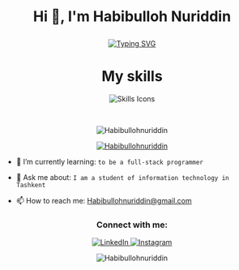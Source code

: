 # <p align="center">Hi 👋, I'm Habibulloh Nuriddin</p>

<p align="center"><a href="https://git.io/typing-svg"><img src="https://readme-typing-svg.demolab.com?font=Fira+Code&size=32&pause=1000&color=28F0FF&width=580&lines=I'm+software+engineer+%F0%9F%91%A8%F0%9F%8F%BB%E2%80%8D%F0%9F%92%BB" alt="Typing SVG" /></a></p>

<h1 align="center">My skills</h1>

<p align="center">
 <img src="https://skills.thijs.gg/icons?i=html,css,sass,bootstrap,tailwind,js,react,redux,nodejs,mongodb,postman,figma" alt="Skills Icons">
</p>


 <br>

<p align="center"> <img src="https://komarev.com/ghpvc/?username=Habibullohnuriddin&label=Profile%20views&color=0e75b6&style=flat" alt="Habibullohnuriddin" /> </p>

<p align="center"> <a href="https://github.com/ryo-ma/github-profile-trophy"><img src="https://github-profile-trophy.vercel.app/?username=Habibullohnuriddin" alt="Habibullohnuriddin" /></a></p>

- 🌱 I’m currently learning: `to be a full-stack programmer`

- 💬 Ask me about: `I am a student of information technology in Tashkent`

- 📫 How to reach me: Habibullohnuriddin@gmail.com

<h3 align="center">Connect with me:</h3>

<p align="center">
  <a target="_blank" href="https://www.linkedin.com/in/habibulloh">
    <img src="https://skillicons.dev/icons?i=linkedin" alt="LinkedIn">
  </a>

  <a target="_blank" href="https://www.instagram.com/habibullohnuriddin">
    <img src="https://skillicons.dev/icons?i=instagram" alt="Instagram">
  </a>
</p>


<p align="center"><img  src="https://github-readme-stats.vercel.app/api/top-langs?username=Habibullohnuriddin&show_icons=true&locale=en&layout=compact" alt="Habibullohnuriddin" /></p>

<!-- <p align="center">
<a href="https://www.linkedin.com/in/habibulloh/" target="blank"><img align="center" src="https://raw.githubusercontent.com/rahuldkjain/github-profile-readme-generator/master/src/images/icons/Social/linked-in-alt.svg" alt="habibulloh-nuriddinov-045408202" height="30" width="40" /></a>
<a href="https://instagram.com/habibullohnuriddin" target="blank"><img align="center" src="https://raw.githubusercontent.com/rahuldkjain/github-profile-readme-generator/master/src/images/icons/Social/instagram.svg" alt="insta_meo1" height="30" width="40" /></a>
</p> -->

<!--
<h3 align="center">Languages and Tools:</h3>
<p align="center"> <a href="https://getbootstrap.com" target="_blank" rel="noreferrer"> <img src="https://raw.githubusercontent.com/devicons/devicon/master/icons/bootstrap/bootstrap-plain-wordmark.svg" alt="bootstrap" width="40" height="40"/> </a> <a href="https://www.w3schools.com/css/" target="_blank" rel="noreferrer"> <img src="https://raw.githubusercontent.com/devicons/devicon/master/icons/css3/css3-original-wordmark.svg" alt="css3" width="40" height="40"/> </a> <a href="https://www.w3.org/html/" target="_blank" rel="noreferrer"> <img src="https://raw.githubusercontent.com/devicons/devicon/master/icons/html5/html5-original-wordmark.svg" alt="html5" width="40" height="40"/> </a> <a href="https://developer.mozilla.org/en-US/docs/Web/JavaScript" target="_blank" rel="noreferrer"> <img src="https://raw.githubusercontent.com/devicons/devicon/master/icons/javascript/javascript-original.svg" alt="javascript" width="40" height="40"/> </a> <a href="https://reactjs.org/" target="_blank" rel="noreferrer"> <img src="https://raw.githubusercontent.com/devicons/devicon/master/icons/react/react-original-wordmark.svg" alt="react" width="40" height="40"/> </a> <a href="https://redux.js.org" target="_blank" rel="noreferrer"> <img src="https://raw.githubusercontent.com/devicons/devicon/master/icons/redux/redux-original.svg" alt="redux" width="40" height="40"/> </a> <a href="https://sass-lang.com" target="_blank" rel="noreferrer"> <img src="https://raw.githubusercontent.com/devicons/devicon/master/icons/sass/sass-original.svg" alt="sass" width="40" height="40"/> </a> </p>
-->

<!-- <p align="center"><img src="https://img.shields.io/badge/html5-%23E34F26.svg?style=for-the-badge&logo=html5&logoColor=white"> <img src="https://img.shields.io/badge/css3-%231572B6.svg?style=for-the-badge&logo=css3&logoColor=white"> <img src="https://img.shields.io/badge/SASS-hotpink.svg?style=for-the-badge&logo=SASS&logoColor=white"> <img src="https://img.shields.io/badge/bootstrap-%23563D7C.svg?style=for-the-badge&logo=bootstrap&logoColor=white"> <img src="https://img.shields.io/badge/javascript-%23323330.svg?style=for-the-badge&logo=javascript&logoColor=%23F7DF1E"> <img src="https://img.shields.io/badge/react-%2320232a.svg?style=for-the-badge&logo=react&logoColor=%2361DAFB"> <img src="https://img.shields.io/badge/redux-%23593d88.svg?style=for-the-badge&logo=redux&logoColor=white"> <img src="https://img.shields.io/badge/netlify-%23000000.svg?style=for-the-badge&logo=netlify&logoColor=#00C7B7"> </p> -->
